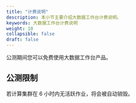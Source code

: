 ```yaml
---
title: "计费说明"
description: 本小节主要介绍大数据工作台计费说明。 
keywords: 大数据工作台计费说明
weight: 10
collapsible: false
draft: false
---
```



公测期间您可以免费使用大数据工作台产品。

## 公测限制

若计算集群在 6 小时内无活跃作业，将会被自动销毁。



